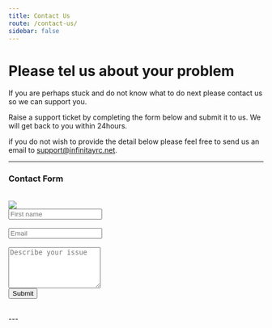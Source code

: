 ```yaml
---
title: Contact Us
route: /contact-us/
sidebar: false
---
```


# Please tel us about your problem

If you are perhaps stuck and do not know what to do next please contact us so we can support you.

Raise a support ticket by completing the form below and submit it to us. We will get back to you within 24hours.

if you do not wish to provide the detail below please feel free to send us an email to [support@infinitayrc.net](mailto:support@infinityarc.net).

---

<style>
    @import url(https://cdn.jsdelivr.net/npm/bootstrap@5.0.2/dist/css/bootstrap.min.css)
</style>
<h3>Contact Form</h3>
<form class="text-center" action="/contact-us/post-server" method="GET" ><br>
    <div class="d-flex flex-row-reverse justify-content-between">
        <div class="text-center">
            <img class="w-50" src="https://cdn.softwarecraft.co.za/assets/ia/IA_shortlogo_white_whitebg05x.png">
        </div>
        <div class="d-block w-75">
            <div class="col">
                <input type="text" class="form-control" placeholder="First name">
            </div>
            <br>
            <div class="col">
                <input type="text" class="form-control" placeholder="Email">
            </div>
        </div>
    </div>
    <br>
    <textarea rows="5" placeholder="Describe your issue" class="form-control"></textarea>
    <br>
    <button class="btn btn-secondary">Submit</button>
</form>
<br>
---

